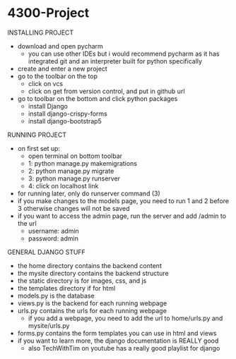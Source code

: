 # 4300-Project

INSTALLING PROJECT
- download and open pycharm
    - you can use other IDEs but i would recommend pycharm as it has integrated git and an interpreter built for python specifically
- create and enter a new project  
- go to the toolbar on the top
    - click on vcs
    - click on get from version control, and put in github url    
- go to toolbar on the bottom and click python packages
    - install Django 
    - install django-crispy-forms
    - install django-bootstrap5
 
 RUNNING PROJECT 
 - on first set up: 
    - open terminal on bottom toolbar
    - 1: python manage.py makemigrations 
    - 2: python manage.py migrate
    - 3: python manage.py runserver
    - 4: click on localhost link 
 - for running later, only do runserver command (3) 
 - if you make changes to the models page, you need to run 1 and 2 before 3 otherwise changes will not be saved
 - if you want to access the admin page, run the server and add /admin to the url 
    - username: admin
    - password: admin  
 
 GENERAL DJANGO STUFF
 - the home directory contains the backend content 
 - the mysite directory contains the backend structure 
 - the static directory is for images, css, and js 
 - the templates directory if for html 
 - models.py is the database
 - views.py is the backend for each running webpage
 - urls.py contains the urls for each running webpage
    - if you add a webpage, you need to add the url to home/urls.py and mysite/urls.py
 - forms.py contains the form templates you can use in html and views 
 - if you want to learn more, the django documentation is REALLY good 
    - also TechWithTim on youtube has a really good playlist for django   
